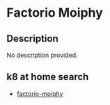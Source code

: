 # Factorio Moiphy

## Description

No description provided.

## k8 at home search

- [factorio-moiphy](https://nanne.dev/k8s-at-home-search/#/factorio-moiphy)
